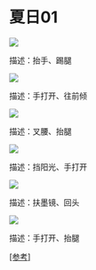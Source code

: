 # 夏日01

![](/assets/images/拍照姿势/人像姿势/单人姿势/活泼类/01.png)

<bqe>
描述：抬手、踢腿
</bqe>

![](/assets/images/拍照姿势/人像姿势/单人姿势/活泼类/02.png)

<bqe>
描述：手打开、往前倾
</bqe>

![](/assets/images/拍照姿势/人像姿势/单人姿势/活泼类/03.png)

<bqe>
描述：叉腰、抬腿
</bqe>

![](/assets/images/拍照姿势/人像姿势/单人姿势/活泼类/04.png)

<bqe>
描述：挡阳光、手打开
</bqe>

![](/assets/images/拍照姿势/人像姿势/单人姿势/活泼类/05.png)

<bqe>
描述：扶墨镜、回头
</bqe>

![](/assets/images/拍照姿势/人像姿势/单人姿势/活泼类/06.png)

<bqe>
描述：手打开、抬腿
</bqe>


[[参考]](https://www.douyin.com/user/self?modal_id=7497816952694508857&showTab=favorite_collection)